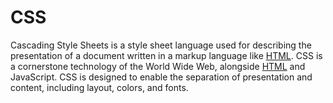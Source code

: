 # CSS

Cascading Style Sheets is a style sheet language used for describing the presentation of a document written in a markup language like [HTML](/wiki/HTML). CSS is a cornerstone technology of the World Wide Web, alongside [HTML](/wiki/HTML) and JavaScript. CSS is designed to enable the separation of presentation and content, including layout, colors, and fonts.